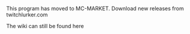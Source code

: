 This program has moved to MC-MARKET.
Download new releases from twitchlurker.com

The wiki can still be found here
